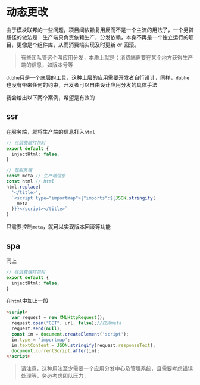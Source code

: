 # 动态更改

由于模块联邦的一些问题，项目间依赖复用反而不是一个主流的用法了，一个另辟蹊径的做法是：生产端只负责依赖生产，分发依赖，本身不再是一个独立运行的项目，更像是个组件库，从而消费端实现及时更新 or 回滚。

> 有些团队管这个叫应用分发，本质上就是：消费端需要在某个地方获得生产端的信息，如版本号等

`dubhe`只是一个底层的工具，这种上层的应用需要开发者自行设计，同样，`dubhe`也没有带来任何的约束，开发者可以自由设计应用分发的具体手法

我会给出以下两个案例，希望是有效的

## ssr

在服务端，就将生产端的信息打入`html`

```ts
// 在消费端打包时
export default {
  injectHtml: false,
}
```

```ts
// 在服务端
const meta // 生产端信息
const html // html
html.replace(
  '</title>',
  `<script type="importmap">{"imports":${JSON.stringify(
    meta
  )}}</script></title>`
)
```

只需要控制`meta`，就可以实现版本回滚等功能

## spa

同上

```ts
// 在消费端打包时
export default {
  injectHtml: false,
}
```

在`html`中加上一段

```html
<script>
  var request = new XMLHttpRequest();
  request.open("GET", url, false);//获得meta
  request.send(null);
  const im = document.createElement('script');
  im.type = 'importmap';
  im.textContent = JSON.stringify(request.responseText);
  document.currentScript.after(im);
</script>
```

> 请注意，这种用法至少需要一个应用分发中心及管理系统，且需要考虑错误处理等，务必考虑团队压力，
